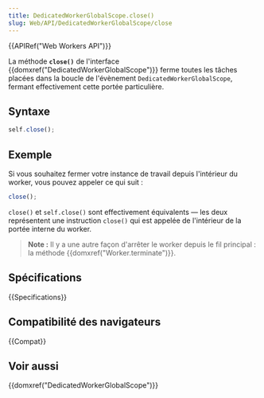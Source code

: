 ```yaml
---
title: DedicatedWorkerGlobalScope.close()
slug: Web/API/DedicatedWorkerGlobalScope/close
---
```


{{APIRef("Web Workers API")}}

La méthode **`close()`** de l'interface {{domxref("DedicatedWorkerGlobalScope")}} ferme toutes les tâches placées dans la boucle de l'évènement `DedicatedWorkerGlobalScope`, fermant effectivement cette portée particulière.

## Syntaxe

```js
self.close();
```

## Exemple

Si vous souhaitez fermer votre instance de travail depuis l'intérieur du worker, vous pouvez appeler ce qui suit :

```js
close();
```

`close()` et `self.close()` sont effectivement équivalents — les deux représentent une instruction `close()` qui est appelée de l'intérieur de la portée interne du worker.

> **Note :** Il y a une autre façon d'arrêter le worker depuis le fil principal : la méthode {{domxref("Worker.terminate")}}.

## Spécifications

{{Specifications}}

## Compatibilité des navigateurs

{{Compat}}

## Voir aussi

{{domxref("DedicatedWorkerGlobalScope")}}
